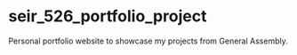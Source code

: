 # seir_526_portfolio_project

Personal portfolio website to showcase my projects from General Assembly.					
